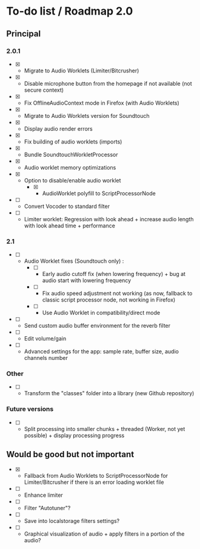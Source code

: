 # To-do list / Roadmap 2.0


## Principal

### 2.0.1

* [x] - Migrate to Audio Worklets (Limiter/Bitcrusher)
* [x] - Disable microphone button from the homepage if not available (not secure context)
* [x] - Fix OfflineAudioContext mode in Firefox (with Audio Worklets)
* [x] - Migrate to Audio Worklets version for Soundtouch
* [x] - Display audio render errors
* [x] - Fix building of audio worklets (imports)
* [x] - Bundle SoundtouchWorkletProcessor
* [x] - Audio worklet memory optimizations
* [x] - Option to disable/enable audio worklet
    * [x] - AudioWorklet polyfill to ScriptProcessorNode
* [ ] - Convert Vocoder to standard filter
* [ ] - Limiter worklet: Regression with look ahead + increase audio length with look ahead time + performance

### 2.1
* [ ] - Audio Worklet fixes (Soundtouch only) :
    * [ ] - Early audio cutoff fix (when lowering frequency) + bug at audio start with lowering frequency
    * [ ] - Fix audio speed adjustment not working (as now, fallback to classic script processor node, not working in Firefox)
    * [ ] - Use Audio Worklet in compatibility/direct mode
* [ ] - Send custom audio buffer environment for the reverb filter
* [ ] - Edit volume/gain
* [ ] - Advanced settings for the app: sample rate, buffer size, audio channels number

### Other
* [ ] - Transform the "classes" folder into a library (new Github repository)

### Future versions
* [ ] - Split processing into smaller chunks + threaded (Worker, not yet possible) + display processing progress

## Would be good but not important

* [x] - Fallback from Audio Worklets to ScriptProcessorNode for Limiter/Bitcrusher if there is an error loading worklet file
* [ ] - Enhance limiter
* [ ] - Filter "Autotuner"?
* [ ] - Save into localstorage filters settings?
* [ ] - Graphical visualization of audio + apply filters in a portion of the audio?
